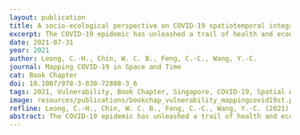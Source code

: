 ```yaml
---
layout: publication
title: A socio-ecological perspective on COVID-19 spatiotemporal integrated vulnerability in Singapore
excerpt: The COVID-19 epidemic has unleashed a trail of health and economic destruction since the first infected patient was reported in Wuhan, China in late 2019. While this disease is seemingly not as deadly compared to SARS, Ebola, or MERS, it is an exceptionally virulent plague. Evidence has suggested that certain segments of the population and environmental attributes are more vulnerable. Specifically, the elderly people and those with pre-existing medical conditions reported the highest morbidity from COVID-19 infection.
date: 2021-07-31
year: 2021
author: Leong, C.-H., Chin, W. C. B., Feng, C.-C., Wang, Y.-C.
journal: Mapping COVID-19 in Space and Time
cat: Book Chapter
doi: 10.1007/978-3-030-72808-3_6
tags: 2021, Vulnerability, Book Chapter, Singapore, COVID-19, Spatial Analysis
image: resources/publications/bookchap_vulnerability_mappingcovid19st.png
refline: Leong, C.-H., Chin, W. C. B., Feng, C.-C., Wang, Y.-C. (2021) A socio-ecological perspective on COVID-19 spatiotemporal integrated vulnerability in Singapore. In S.-L. Shaw, D. Sui (eds.), Mapping COVID-19 in Space and Time, Book Series：Human Dynamics in Smart Cities. Springer, Switzerland. ISBN： 978-3-030-72807-6. DOI：10.1007/978-3-030-72808-3_6 
abstract: The COVID-19 epidemic has unleashed a trail of health and economic destruction since the first infected patient was reported in Wuhan, China in late 2019. While this disease is seemingly not as deadly compared to SARS, Ebola, or MERS, it is an exceptionally virulent plague. Evidence has suggested that certain segments of the population and environmental attributes are more vulnerable. Specifically, the elderly people and those with pre-existing medical conditions reported the highest morbidity from COVID-19 infection. Places that are densely populated, with voluminous human traffic, and fleeting social interactions are ostensibly most conducive for viral transmission. Geospatial networks with high centrality and transitivity such as public transportations, leisure and recreational spaces, and workplaces, are locations most susceptible to COVID-19. In response to this epidemic, Singapore entered into a lockdown to curb the spread. All but essential workers such as those in healthcare, public services, and critical supply chains, were required to work from home and minimize interpersonal contact. This study aims to understand local vulnerability by introducing changes of risks and human mobilities across space and time. The study develops a socio-ecological framework of epidemiology using a set of social, built, and spatial features known to influence disease transmission. Subzones with higher integrated vulnerabilities could receive greater epidemiological attention and support in future pandemics.
---
```

